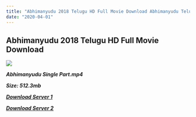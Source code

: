 ```yaml
---
title: "Abhimanyudu 2018 Telugu HD Full Movie Download Abhimanyudu Telugu HD Movie Download"
date: "2020-04-01"
---
```


## Abhimanyudu 2018 Telugu HD Full Movie Download 

![](https://images.moviebuff.com/42020801-53da-4bc3-8615-092abcf41646?w=1000)

**_Abhimanyudu Single Part.mp4_**

**_Size: 512.3mb_**

**_[Download Server 1](http://naarockers.co/file/abhimanyudu-telugu-hdrip-single-part-378.html?download)_**

**_[Download Server 2](http://naarockers.co/file/abhimanyudu-telugu-hdrip-single-part-378.html?download)_**

